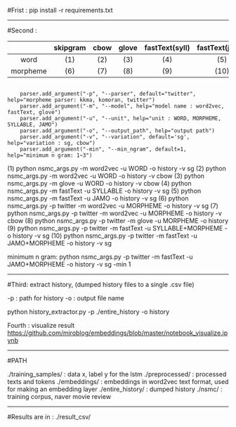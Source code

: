 
#Frist : pip install -r requirements.txt

<hr/>
#Second :

|          | skipgram | cbow | glove | fastText(syll) | fastText(jamo) |
|:--------:|:--------:|:----:|:-----:|:--------------:|:--------------:|
|   word   |    (1)   |  (2) |  (3)  |       (4)      |       (5)      |
| morpheme |    (6)   |  (7) |  (8)  |       (9)      |      (10)      |


<pre><code>
    parser.add_argument("-p", "--parser", default="twitter", help="morpheme parser: kkma, komoran, twitter")
    parser.add_argument("-m", "--model", help="model name : word2vec, fastText, glove")
    parser.add_argument("-u", "--unit", help="unit : WORD, MORPHEME, SYLLABLE, JAMO")
    parser.add_argument("-o", "--output_path", help="output path")
    parser.add_argument("-v", "--variation", default='sg', help="variation : sg, cbow")
    parser.add_argument("-min", "--min_ngram", default=1, help="minimum n gram: 1~3")
</pre></code>



(1) python nsmc_args.py -m word2vec -u WORD -o history -v sg
(2) python nsmc_args.py -m word2vec -u WORD -o history -v cbow
(3) python nsmc_args.py -m glove -u WORD -o history -v cbow
(4) python nsmc_args.py -m fastText -u SYLLABLE -o history -v sg
(5) python nsmc_args.py -m fastText -u JAMO -o history -v sg 
(6) python nsmc_args.py -p twitter -m word2vec -u MORPHEME -o history -v sg
(7) python nsmc_args.py -p twitter -m word2vec -u MORPHEME -o history -v cbow
(8) python nsmc_args.py -p twitter -m glove -u MORPHEME -o history
(9) python nsmc_args.py -p twitter -m fastText -u SYLLABLE+MORPHEME -o history -v sg
(10) python nsmc_args.py -p twitter -m fastText -u JAMO+MORPHEME -o history -v sg

minimum n gram: python nsmc_args.py -p twitter -m fastText -u JAMO+MORPHEME -o history -v sg -min 1

<hr/>
#Third: extract history, (dumped history files to a single .csv file)

-p : path for history
-o : output file name

python history_extractor.py -p ./entire_history -o history

Fourth : visualize result
https://github.com/miroblog/embeddings/blob/master/notebook_visualize.ipynb


<hr/>
#PATH 

./training_samples/ : data x, label y for the lstm
./preprocessed/ : processed texts and tokens
./embeddings/ : embeddings in word2vec text format, used for making an embedding layer
./entire_history/ : dumped history
./nsmc/ : training corpus, naver movie review

<hr/>
#Results are in : ./result_csv/

  